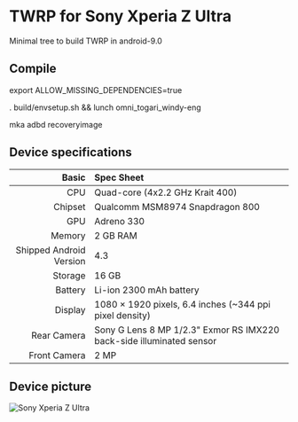# TWRP for Sony Xperia Z Ultra

Minimal tree to build TWRP in android-9.0

## Compile

export ALLOW_MISSING_DEPENDENCIES=true

. build/envsetup.sh && lunch omni_togari_windy-eng

mka adbd recoveryimage

## Device specifications

Basic   | Spec Sheet
-------:|:-------------------------
CPU     | Quad-core (4x2.2 GHz Krait 400)
Chipset | Qualcomm MSM8974 Snapdragon 800
GPU     | Adreno 330
Memory  | 2 GB RAM
Shipped Android Version | 4.3
Storage | 16 GB
Battery | Li-ion 2300 mAh battery
Display | 1080 × 1920 pixels, 6.4 inches  (~344 ppi pixel density)
Rear Camera  | Sony G Lens 8 MP 1/2.3" Exmor RS IMX220 back-side illuminated sensor
Front Camera | 2 MP


## Device picture

![Sony Xperia Z Ultra](https://fdn2.gsmarena.com/vv/pics/sony/sony-xperia-z-ultra1.jpg)
